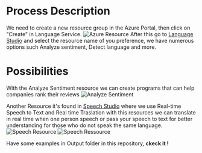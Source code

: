 # Process Description 
We need to create a new resource group in the Azure Portal, then click on "Create" in Language Service. 
![Azure Resource](https://github.com/devRenatoRodrigues/AI900-Fundamentals-Bootcamp/assets/115325126/3d85b262-6133-4d93-894a-d95bb5135dc0)
After this go to [Language Studio](https://language.cognitive.azure.com/) and select the resource name of you preference, we have numerous options such Analyze sentiment, Detect language and more.


# Possibilities
With the Analyze Sentiment resource we can create programs that can help companies rank their reviews
![Analyze Sentiment](https://github.com/devRenatoRodrigues/AI900-Fundamentals-Bootcamp/assets/115325126/53dce2cd-0fa7-43fc-8f34-cb68ed9054f3)

Another Resource it's found in [Speech Studio](https://speech.microsoft.com/portal) where we use Real-time Speech to Text and Real time Traslation with this resources we can translate in real time when one person speech or pass your speech to text for better understanding for those who do not speak the same language.
![Speech Resource](https://github.com/devRenatoRodrigues/AI900-Fundamentals-Bootcamp/assets/115325126/e6c26750-cb12-481f-91b2-6b7968e77943)
![Speech Ressource](https://github.com/devRenatoRodrigues/AI900-Fundamentals-Bootcamp/assets/115325126/eb5af658-762e-4ef2-b150-88382a3b3be2)


Have some examples in Output folder in this repository, **ckeck it !**
